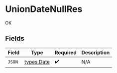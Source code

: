 # UnionDateNullRes

OK


## Fields

| Field                                | Type                                 | Required                             | Description                          |
| ------------------------------------ | ------------------------------------ | ------------------------------------ | ------------------------------------ |
| `JSON`                               | [types.Date](../../../types/date.md) | :heavy_check_mark:                   | N/A                                  |